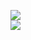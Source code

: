 [![](https://img.shields.io/badge/Made%20With-Github%20Spray-lightgrey.svg?style=for-the-badge&logo=github)](https://github.com/Annihil/github-spray#18650)  
[![](https://i.imgur.com/2DrTn0Z.gif)](https://github.com/Annihil/github-spray)